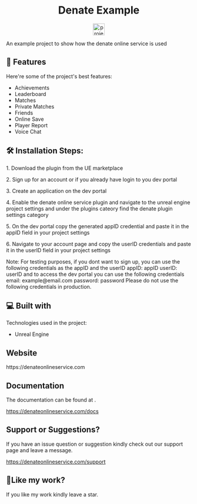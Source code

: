 <h1 align="center" id="title">Denate Example</h1>

<p align="center"><img src="https://drive.usercontent.google.com/download?id=1uhEIrrKumxd5n0on56joQikLseCpc-Yr&export=view&authuser=0" alt="project-image" width="32" height="32"></p>

<p id="description">An example project to show how the denate online service is used</p>

  
  
<h2>🧐 Features</h2>

Here're some of the project's best features:

*   Achievements
*   Leaderboard
*   Matches
*   Private Matches
*   Friends
*   Online Save
*   Player Report
*   Voice Chat

<h2>🛠️ Installation Steps:</h2>

<p>1. Download the plugin from the UE marketplace</p>

<p>2. Sign up for an account or if you already have login to you dev portal</p>

<p>3. Create an application on the dev portal</p>

<p>4. Enable the denate online service plugin and navigate to the unreal engine project settings and under the plugins cateory find the denate plugin settings category</p>

<p>5. On the dev portal copy the generated appID credential and paste it in the appID field in your project settings</p>

<p>6. Navigate to your account page and copy the userID credentials and paste it in the userID field in your project settings</p>

<p> Note: For testing purposes, if you dont want to sign up, you can use the following credentials as the appID and the userID
appID: appID
userID: userID
and to access the dev portal you can use the following credentials
email: example@email.com
password: password
  Please do not use the following credentials in production.
</p>
  
  
<h2>💻 Built with</h2>

Technologies used in the project:

*   Unreal Engine

<h2>Website</h2>

<p>https://denateonlineservice.com</p>

<h2>Documentation</h2>

The documentation can be found at .<p>https://denateonlineservice.com/docs</p>

<h2>Support or Suggestions?</h2>

If you have an issue question or suggestion kindly check out our support page and leave a message.<p>https://denateonlineservice.com/support</p>

<h2>💖Like my work?</h2>

If you like my work kindly leave a star.
